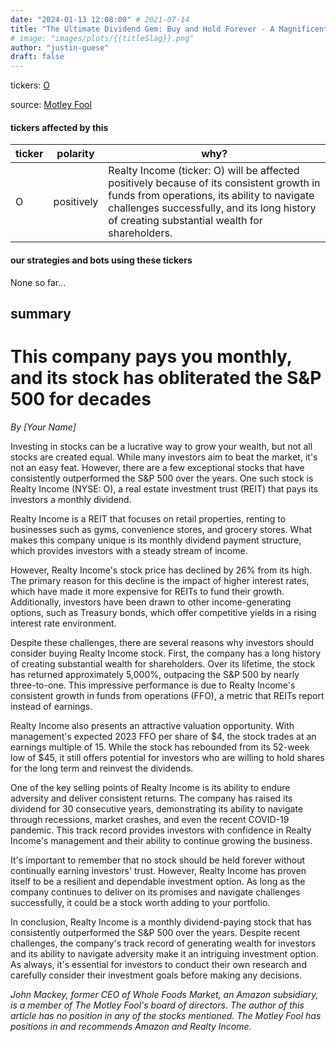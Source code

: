```yaml
---
date: "2024-01-13 12:08:00" # 2021-07-14
title: "The Ultimate Dividend Gem: Buy and Hold Forever - A Magnificent S&P 500 Dividend Stock That Has Outperformed for Decades!"
# image: "images/plots/{{titleSlag}}.png"
author: "justin-guese"
draft: false
---
```

tickers: <a href='https://finance.yahoo.com/quote/O' target='_blank'>O</a> 

source: <a href='https://www.fool.com/investing/2024/01/13/1-magnificent-sp-500-dividend-stock-down-26-to-buy/' target='_blank'>Motley Fool</a>

#### tickers affected by this

| ticker | polarity | why? |
|------------|------------|------------|
| O | positively | Realty Income (ticker: O) will be affected positively because of its consistent growth in funds from operations, its ability to navigate challenges successfully, and its long history of creating substantial wealth for shareholders. |



#### our strategies and bots using these tickers

None so far...

## summary

# This company pays you monthly, and its stock has obliterated the S&P 500 for decades

*By [Your Name]*

Investing in stocks can be a lucrative way to grow your wealth, but not all stocks are created equal. While many investors aim to beat the market, it's not an easy feat. However, there are a few exceptional stocks that have consistently outperformed the S&P 500 over the years. One such stock is Realty Income (NYSE: O), a real estate investment trust (REIT) that pays its investors a monthly dividend.

Realty Income is a REIT that focuses on retail properties, renting to businesses such as gyms, convenience stores, and grocery stores. What makes this company unique is its monthly dividend payment structure, which provides investors with a steady stream of income.

However, Realty Income's stock price has declined by 26% from its high. The primary reason for this decline is the impact of higher interest rates, which have made it more expensive for REITs to fund their growth. Additionally, investors have been drawn to other income-generating options, such as Treasury bonds, which offer competitive yields in a rising interest rate environment.

Despite these challenges, there are several reasons why investors should consider buying Realty Income stock. First, the company has a long history of creating substantial wealth for shareholders. Over its lifetime, the stock has returned approximately 5,000%, outpacing the S&P 500 by nearly three-to-one. This impressive performance is due to Realty Income's consistent growth in funds from operations (FFO), a metric that REITs report instead of earnings.

Realty Income also presents an attractive valuation opportunity. With management's expected 2023 FFO per share of $4, the stock trades at an earnings multiple of 15. While the stock has rebounded from its 52-week low of $45, it still offers potential for investors who are willing to hold shares for the long term and reinvest the dividends.

One of the key selling points of Realty Income is its ability to endure adversity and deliver consistent returns. The company has raised its dividend for 30 consecutive years, demonstrating its ability to navigate through recessions, market crashes, and even the recent COVID-19 pandemic. This track record provides investors with confidence in Realty Income's management and their ability to continue growing the business.

It's important to remember that no stock should be held forever without continually earning investors' trust. However, Realty Income has proven itself to be a resilient and dependable investment option. As long as the company continues to deliver on its promises and navigate challenges successfully, it could be a stock worth adding to your portfolio.

In conclusion, Realty Income is a monthly dividend-paying stock that has consistently outperformed the S&P 500 over the years. Despite recent challenges, the company's track record of generating wealth for investors and its ability to navigate adversity make it an intriguing investment option. As always, it's essential for investors to conduct their own research and carefully consider their investment goals before making any decisions.

*John Mackey, former CEO of Whole Foods Market, an Amazon subsidiary, is a member of The Motley Fool's board of directors. The author of this article has no position in any of the stocks mentioned. The Motley Fool has positions in and recommends Amazon and Realty Income.*